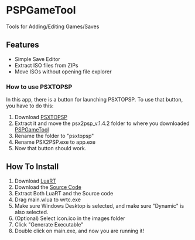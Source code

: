 # PSPGameTool
Tools for Adding/Editing Games/Saves

## Features 
- Simple Save Editor
- Extract ISO files from ZIPs
- Move ISOs without opening file explorer

### How to use PSXTOPSP
In this app, there is a button for launching PSXTOPSP. To use that button, you have to do this:
1. Download [PSXTOPSP](https://psp.brewology.com/downloads/get.php?id=9697)
2. Extract it and move the psx2psp_v.1.4.2 folder to where you downloaded [PSPGameTool](https://github.com/xFN10x/PSPGameTool/)
3. Rename the folder to "psxtopsp"
4. Rename PSX2PSP.exe to app.exe
5. Now that button should work.
## How To Install
1. Download [LuaRT](https://luart.org/index.html#section_download "LuaRT")
2. Download the [Source Code](https://github.com/xFN10x/PSPGameTool/archive/refs/heads/main.zip "Source Code")
3. Extract Both LuaRT and the Source code
4. Drag main.wlua to wrtc.exe
5. Make sure Windows Desktop is selected, and make sure "Dynamic" is also selected.
6. (Optional) Select icon.ico in the images folder
7. Click "Generate Executable"
8. Double click on main.exe, and now you are running it!